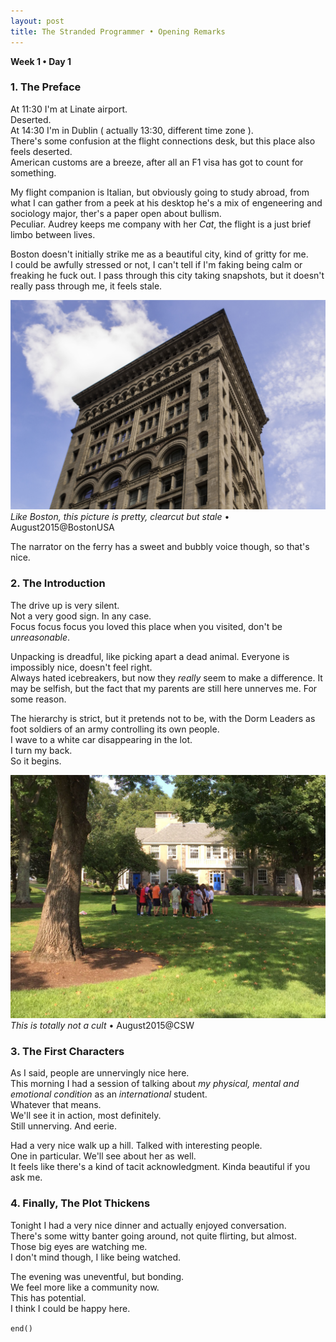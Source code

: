 ```yaml
---
layout: post
title: The Stranded Programmer • Opening Remarks
---
```



__Week 1 • Day 1__

### 1. The Preface

At 11:30 I'm at Linate airport.  
Deserted.  
At 14:30 I'm in Dublin ( actually 13:30, different time zone ).  
There's some confusion at the flight connections desk, but this place also feels deserted.  
American customs are a breeze, after all an F1 visa has got to count for something.  

My flight companion is Italian, but obviously going to study abroad, from what I can gather from a peek at his desktop he's a mix of engeneering and sociology major, ther's a paper open about bullism.  
Peculiar.
Audrey keeps me company with her *Cat*, the flight is a just brief limbo between lives.

Boston doesn't initially strike me as a beautiful city, kind of gritty for me.  
I could be awfully stressed or not, I can't tell if I'm faking being calm or freaking he fuck out.
I pass through this city taking snapshots, but it doesn't really pass through me, it feels stale.
  
![img](/public/images/img0001.jpg)  
*Like Boston, this picture is pretty, clearcut but stale* • August2015@BostonUSA


The narrator on the ferry has a sweet and bubbly voice though, so that's nice.

### 2. The Introduction

The drive up is very silent.  
Not a very good sign. In any case.  
Focus focus focus you loved this place when you visited, don't be *unreasonable*. 
 
Unpacking is dreadful, like picking apart a dead animal. 
Everyone is impossibly nice, doesn't feel right.  
Always hated icebreakers, but now they *really* seem to make a difference.
It may be selfish, but the fact that my parents are still here unnerves me. For some reason.  

The hierarchy is strict, but it pretends not to be, with the Dorm Leaders as foot soldiers of an army controlling its own people.  
I wave to a white car disappearing in the lot.  
I turn my back.  
So it begins.  

![img](/public/images/img0002.jpg)  
*This is totally not a cult* • August2015@CSW

### 3. The First Characters

As I said, people are unnervingly nice here.   
This morning I had a session of talking about *my physical, mental and emotional condition* as an *international* student.  
Whatever that means.  
We'll see it in action, most definitely.  
Still unnerving. And eerie.  

Had a very nice walk up a hill. Talked with interesting people.  
One in particular. We'll see about her as well.  
It feels like there's a kind of tacit acknowledgment. Kinda beautiful if you ask me.  


### 4. Finally, The Plot Thickens

Tonight I had a very nice dinner and actually enjoyed conversation.  
There's some witty banter going around, not quite flirting, but almost.  
Those big eyes are watching me.  
I don't mind though, I like being watched.  


The evening was uneventful, but bonding.  
We feel more like a community now.  
This has potential.  
I think I could be happy here.  

`end()`

 